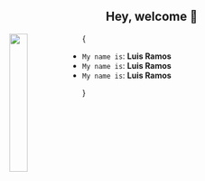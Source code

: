 <h2 align='center'> Hey, welcome 👋</h2>

<img align='left' src='https://octodex.github.com/images/stormtroopocat.png' width='25%'>

{

* `My name is`: **Luis Ramos**
* `My name is`: **Luis Ramos**
* `My name is`: **Luis Ramos**

}
